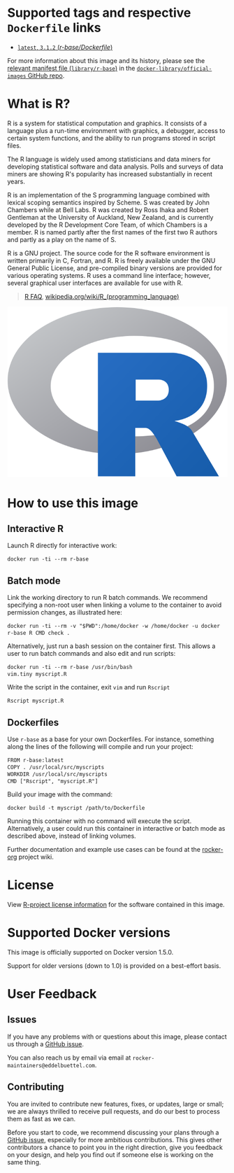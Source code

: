 # Supported tags and respective `Dockerfile` links

-	[`latest`, `3.1.2` (*r-base/Dockerfile*)](https://github.com/rocker-org/rocker/blob/fa244c6a6010d41fca568d2469be681959a1f3c4/r-base/Dockerfile)

For more information about this image and its history, please see the [relevant manifest file (`library/r-base`)](https://github.com/docker-library/official-images/blob/master/library/r-base) in the [`docker-library/official-images` GitHub repo](https://github.com/docker-library/official-images).

# What is R?

R is a system for statistical computation and graphics. It consists of a language plus a run-time environment with graphics, a debugger, access to certain system functions, and the ability to run programs stored in script files.

The R language is widely used among statisticians and data miners for developing statistical software and data analysis. Polls and surveys of data miners are showing R's popularity has increased substantially in recent years.

R is an implementation of the S programming language combined with lexical scoping semantics inspired by Scheme. S was created by John Chambers while at Bell Labs. R was created by Ross Ihaka and Robert Gentleman at the University of Auckland, New Zealand, and is currently developed by the R Development Core Team, of which Chambers is a member. R is named partly after the first names of the first two R authors and partly as a play on the name of S.

R is a GNU project. The source code for the R software environment is written primarily in C, Fortran, and R. R is freely available under the GNU General Public License, and pre-compiled binary versions are provided for various operating systems. R uses a command line interface; however, several graphical user interfaces are available for use with R.

> [R FAQ](http://cran.r-project.org/doc/FAQ/R-FAQ.html#What-is-R_003f), [wikipedia.org/wiki/R_(programming_language)](http://en.wikipedia.org/wiki/R_%28programming_language%29)

![logo](https://raw.githubusercontent.com/docker-library/docs/master/r-base/logo.png)

# How to use this image

## Interactive R

Launch R directly for interactive work:

	docker run -ti --rm r-base

## Batch mode

Link the working directory to run R batch commands. We recommend specifying a non-root user when linking a volume to the container to avoid permission changes, as illustrated here:

	docker run -ti --rm -v "$PWD":/home/docker -w /home/docker -u docker r-base R CMD check .

Alternatively, just run a bash session on the container first. This allows a user to run batch commands and also edit and run scripts:

	docker run -ti --rm r-base /usr/bin/bash
	vim.tiny myscript.R

Write the script in the container, exit `vim` and run `Rscript`

	Rscript myscript.R

## Dockerfiles

Use `r-base` as a base for your own Dockerfiles. For instance, something along the lines of the following will compile and run your project:

	FROM r-base:latest
	COPY . /usr/local/src/myscripts
	WORKDIR /usr/local/src/myscripts
	CMD ["Rscript", "myscript.R"]

Build your image with the command:

	docker build -t myscript /path/to/Dockerfile

Running this container with no command will execute the script. Alternatively, a user could run this container in interactive or batch mode as described above, instead of linking volumes.

Further documentation and example use cases can be found at the [rocker-org](https://github.com/rocker-org/rocker/wiki) project wiki.

# License

View [R-project license information](http://www.r-project.org/Licenses/) for the software contained in this image.

# Supported Docker versions

This image is officially supported on Docker version 1.5.0.

Support for older versions (down to 1.0) is provided on a best-effort basis.

# User Feedback

## Issues

If you have any problems with or questions about this image, please contact us through a [GitHub issue](https://github.com/rocker-org/rocker/issues).

You can also reach us by email via email at `rocker-maintainers@eddelbuettel.com`.

## Contributing

You are invited to contribute new features, fixes, or updates, large or small; we are always thrilled to receive pull requests, and do our best to process them as fast as we can.

Before you start to code, we recommend discussing your plans through a [GitHub issue](https://github.com/rocker-org/rocker/issues), especially for more ambitious contributions. This gives other contributors a chance to point you in the right direction, give you feedback on your design, and help you find out if someone else is working on the same thing.
